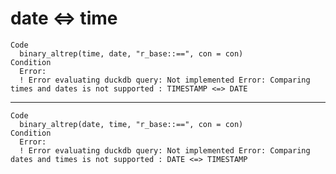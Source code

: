 # date <=> time

    Code
      binary_altrep(time, date, "r_base::==", con = con)
    Condition
      Error:
      ! Error evaluating duckdb query: Not implemented Error: Comparing times and dates is not supported : TIMESTAMP <=> DATE

---

    Code
      binary_altrep(date, time, "r_base::==", con = con)
    Condition
      Error:
      ! Error evaluating duckdb query: Not implemented Error: Comparing dates and times is not supported : DATE <=> TIMESTAMP

